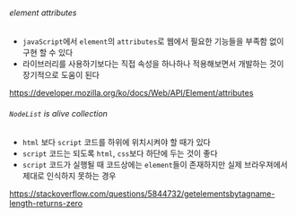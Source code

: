 ###### element attributes
  
- `javaScript`에서 `element`의 `attributes`로 웹에서 필요한 기능들을 부족함 없이 구현 할 수 있다  
- 라이브러리를 사용하기보다는 직접 속성을 하나하나 적용해보면서 개발하는 것이 장기적으로 도움이 된다  
  
https://developer.mozilla.org/ko/docs/Web/API/Element/attributes
  
###### `NodeList` is alive collection
  
- `html` 보다 `script` 코드를 하위에 위치시켜야 할 때가 있다
- `script` 코드는 되도록 `html`, `css`보다 하단에 두는 것이 좋다
- `script` 코드가 실행될 때  코드상에는 `element`들이 존재하지만 실제 브라우져에서 제대로 인식하지 못하는 경우
  
https://stackoverflow.com/questions/5844732/getelementsbytagname-length-returns-zero
